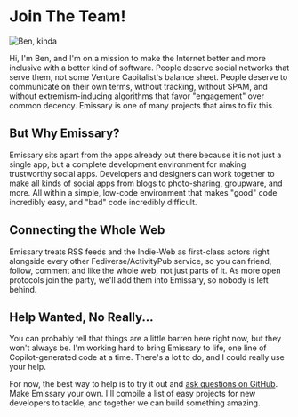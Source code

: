 # Join The Team!

![Ben, kinda](/.themes/default/resources/startup/ben.png)

Hi, I'm Ben, and I'm on a mission to make the Internet better and more inclusive with a better kind of software.  People deserve social networks that serve them, not some Venture Capitalist's balance sheet.  People deserve to communicate on their own terms, without tracking, without SPAM, and without extremism-inducing algorithms that favor "engagement" over common decency.  Emissary is one of many projects that aims to fix this.  

## But Why Emissary?
Emissary sits apart from the apps already out there because it is not just a single app, but a complete development environment for making trustworthy social apps.  Developers and designers can work together to make all kinds of social apps from blogs to photo-sharing, groupware, and more.  All within a simple, low-code environment that makes "good" code incredibly easy, and "bad" code incredibly difficult.

## Connecting the Whole Web
Emissary treats RSS feeds and the Indie-Web as first-class actors right alongside every other Fediverse/ActivityPub service, so you can friend, follow, comment and like the whole web, not just parts of it.  As more open protocols join the party, we'll add them into Emissary, so nobody is left behind.

## Help Wanted, No Really...
You can probably tell that things are a little barren here right now, but they won't always be.  I'm working hard to bring Emissary to life, one line of Copilot-generated code at a time.  There's a lot to do, and I could really use your help.

For now, the best way to help is to try it out and [ask questions on GitHub](https://github.com/EmissarySocial/emissary/issues).  Make Emissary your own.  I'll compile a list of easy projects for new developers to tackle, and together we can build something amazing.